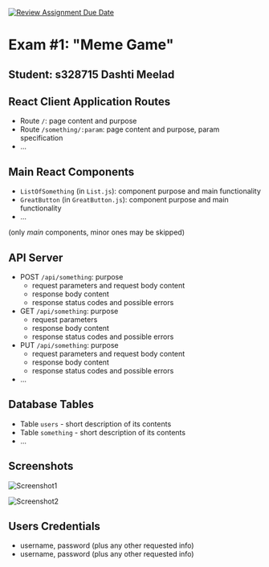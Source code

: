 [![Review Assignment Due Date](https://classroom.github.com/assets/deadline-readme-button-24ddc0f5d75046c5622901739e7c5dd533143b0c8e959d652212380cedb1ea36.svg)](https://classroom.github.com/a/AVMm0VzU)
# Exam #1: "Meme Game"
## Student: s328715 Dashti Meelad 

## React Client Application Routes

- Route `/`: page content and purpose
- Route `/something/:param`: page content and purpose, param specification
- ...


## Main React Components

- `ListOfSomething` (in `List.js`): component purpose and main functionality
- `GreatButton` (in `GreatButton.js`): component purpose and main functionality
- ...

(only _main_ components, minor ones may be skipped)


## API Server

- POST `/api/something`: purpose
  - request parameters and request body content
  - response body content
  - response status codes and possible errors
- GET `/api/something`: purpose
  - request parameters
  - response body content
  - response status codes and possible errors
- PUT `/api/something`: purpose
  - request parameters and request body content
  - response body content
  - response status codes and possible errors
- ...

## Database Tables

- Table `users` - short description of its contents
- Table `something` - short description of its contents
- ...


## Screenshots

![Screenshot1](./img/screenshot.jpg)

![Screenshot2](./img/screenshot.jpg)


## Users Credentials

- username, password (plus any other requested info)
- username, password (plus any other requested info)
